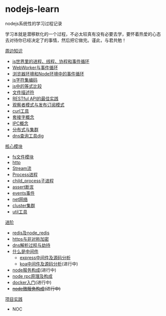 # nodejs-learn

nodejs系统性的学习过程记录

学习本就是潜移默化的一个过程，不必太较真有没有必要去学，要怀着热爱的心态去对待你已经决定了的事情，然后把它做完。谨此，与君共勉！

[周边知识](./基础概念)

- [js世界里的进程、线程、协程和事件循环](./基础概念/进程和线程.md)
- [WebWorker与事件循环](./基础概念/web_worker.md)
- [浏览器环境和Node环境中的事件循环](./基础概念/eventloop.md)
- [js字符集编码](https://iming.work/detail/5b80acd70b61600062edc375)
- [js中的等式比较](./基础概念/js中的等式比较.md)
- [文件描述符](./基础模块/fd.md)
- [RESTful API的最佳实践](./基础概念/restful_api.md)
- [观察者模式与发布订阅模式](./基础概念/design_patterns_1.md)
- [curl工具](./基础概念/curl.md)
- [套接字概念](./基础概念/socket.md)
- [IPC概念](./基础概念/ipc.md)
- [分布式与集群](./基础概念/集群.md)
- [dns查询工具dig](./基础概念/dig.md)

[核心模块](./基础模块)

- [fs文件模块](https://iming.work/detail/5b74dc74808ca40064dcbb79)
- [http](https://iming.work/detail/5b6f9a2f808ca4003c100db2)
- [Stream流](./基础模块/stream.md)
- [Process进程](./基础模块/process.md)
- [child_process子进程](./基础模块/child_process.md)
- [assert断言](./基础模块/assert.md)
- [events事件](./基础模块/events.md)
- [net网络](./基础模块/net.md)
- [cluster集群](./基础模块/cluster.md)
- [util工具](./基础模块/util.md)

[进阶](./进阶)

- [redis及node_redis](./进阶/redis.md)
- [https与非对称加密](./进阶/https.md)
- [dns解析过程与劫持](./进阶/dns.md)
- [什么是中间件](./进阶/middleware.md)
    - [express中间件及源码分析](./进阶/middleware-express.md)
    - [koa中间件及源码分析](./进阶/middleware-koa.md)(进行中)
- [node服务构成](./进阶/monitor.md)(进行中)
- [node rpc原理及构成](./进阶/rpc.md)
- [docker入门](./进阶/docker.md)(进行中)
- ~~[node微服务构成](./进阶/small-service.md)(进行中)~~

[项目实践](./项目实践)

- NOC

